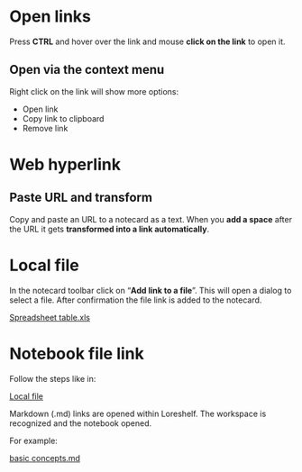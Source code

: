 # Open links

Press **CTRL** and hover over the link and mouse **click on the link** to open it.

## Open via the context menu

Right click on the link will show more options:

- Open link
- Copy link to clipboard
- Remove link

# Web hyperlink

## Paste URL and transform

Copy and paste an URL to a notecard as a text. When you **add a space** after the URL it gets **transformed into a link automatically**.

# Local file

In the notecard toolbar click on “**Add link to a file**”. This will open a dialog to select a file. After confirmation the file link is added to the notecard.

[Spreadsheet table.xls](../../Spreadsheet%20table.ods)

# Notebook file link

Follow the steps like in:

[Local file](@links#Local%20file "Open from 'links'")

Markdown (.md) links are opened within Loreshelf. The workspace is recognized and the notebook opened.

For example:

[basic concepts.md](../Loreshelf%20Docs/basic%20concepts.md)
